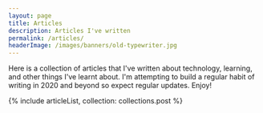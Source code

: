 ```yaml
---
layout: page
title: Articles
description: Articles I've written
permalink: /articles/
headerImage: /images/banners/old-typewriter.jpg
---
```


Here is a collection of articles that I've written about technology, learning, and other things I've learnt about. I'm attempting to build a regular habit of writing in 2020 and beyond so expect regular updates. Enjoy!

{% include articleList, collection: collections.post %}